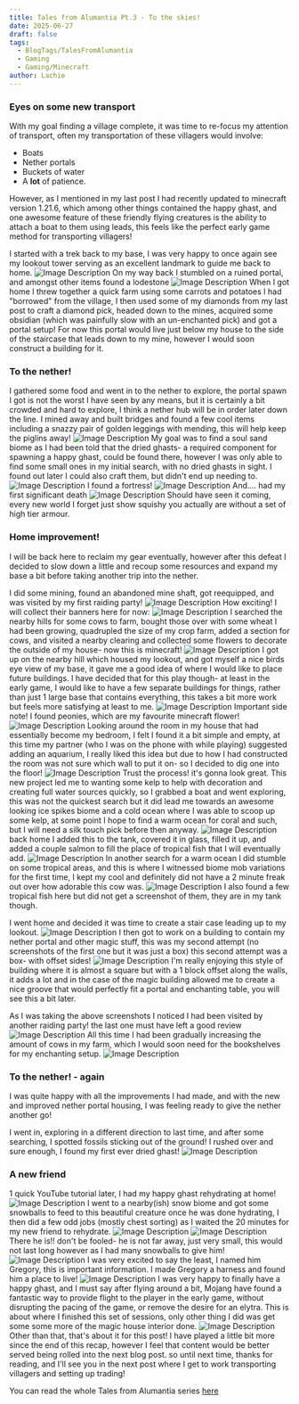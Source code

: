 ```yaml
---
title: Tales from Alumantia Pt.3 - To the skies!
date: 2025-06-27
draft: false
tags:
  - BlogTags/TalesFromAlumantia
  - Gaming
  - Gaming/Minecraft
author: Lachie
---
```

### Eyes on some new transport
With my goal finding a village complete, it was time to re-focus my attention of transport, often my transportation of these villagers would involve: 
- Boats
- Nether portals
- Buckets of water
- A **lot** of patience.

However, as I mentioned in my last post I had recently updated to minecraft version 1.21.6, which among other things contained the happy ghast, and one awesome feature of these friendly flying creatures is the ability to attach a boat to them using leads, this feels like the perfect early game method for transporting villagers!

I started with a trek back to my base, I was very happy to once again see my lookout tower serving as an excellent landmark to guide me back to home.
![Image Description](/LachiesLibrary/images/Tales%20from%20Alumantia%20Pt.3%20-%20To%20the%20skies!-20250627230624737.png)
On my way back I stumbled on a ruined portal, and amongst other items found a lodestone
![Image Description](/LachiesLibrary/images/Tales%20from%20Alumantia%20Pt.3%20-%20To%20the%20skies!.png)
When I got home I threw together a quick farm using some carrots and potatoes I had "borrowed" from the village, I then used some of my diamonds from my last post to craft a diamond pick, headed down to the mines, acquired some obsidian (which was painfully slow with an un-enchanted pick) and got a portal setup!  For now this portal would live just below my house to the side of the staircase that leads down to my mine, however I would soon construct a building for it.
### To the nether!
I gathered some food and went in to the nether to explore, the portal spawn I got is not the worst I have seen by any means, but it is certainly a bit crowded and hard to explore, I think a nether hub will be in order later down the line. I mined away and built bridges and found a few cool items including a snazzy pair of golden leggings with mending, this will help keep the piglins away!
![Image Description](/LachiesLibrary/images/Tales%20from%20Alumantia%20Pt.3%20-%20To%20the%20skies!-20250627231336850.png)
My goal was to find a soul sand biome as I had been told that the dried ghasts- a required component for spawning a happy ghast, could be found there, however I was only able to find some small ones in my initial search, with no dried ghasts in sight. I found out later I could also craft them, but didn't end up needing to.
![Image Description](/LachiesLibrary/images/Tales%20from%20Alumantia%20Pt.3%20-%20To%20the%20skies!-20250627231508772.png)
I found a fortress!
![Image Description](/LachiesLibrary/images/Tales%20from%20Alumantia%20Pt.3%20-%20To%20the%20skies!-20250627231536349.png)
And.... had my first significant death
![Image Description](/LachiesLibrary/images/Tales%20from%20Alumantia%20Pt.3%20-%20To%20the%20skies!-20250627231556160.png)
Should have seen it coming, every new world I forget just show squishy you actually are without a set of high tier armour.
### Home improvement!
I will be back here to reclaim my gear eventually, however after this defeat I decided to slow down a little and recoup some resources and expand my base a bit before taking another trip into the nether.

I did some mining, found an abandoned mine shaft, got reequipped, and was visited by my first raiding party!
![Image Description](/LachiesLibrary/images/Tales%20from%20Alumantia%20Pt.3%20-%20To%20the%20skies!-20250627231929270.png)
How exciting! I will collect their banners here for now:
![Image Description](/LachiesLibrary/images/Tales%20from%20Alumantia%20Pt.3%20-%20To%20the%20skies!-20250627231955262.png)
I searched the nearby hills for some cows to farm, bought those over with some wheat I had been growing, quadrupled the size of my crop farm, added a section for cows, and visited a nearby clearing and collected some flowers to decorate the outside of my house- now this is minecraft!
![Image Description](/LachiesLibrary/images/Tales%20from%20Alumantia%20Pt.3%20-%20To%20the%20skies!-20250627232244084.png)
I got up on the nearby hill which housed my lookout, and got myself a nice birds eye view of my base, it gave me a good idea of where I would like to place future buildings. I have decided that for this play though- at least in the early game, I would like to have a few separate buildings for things, rather than just 1 large base that contains everything, this takes a bit more work but feels more satisfying at least to me.
![Image Description](/LachiesLibrary/images/Tales%20from%20Alumantia%20Pt.3%20-%20To%20the%20skies!-20250627232444468.png)
Important side note! I found peonies, which are my favourite minecraft flower!
![Image Description](/LachiesLibrary/images/Tales%20from%20Alumantia%20Pt.3%20-%20To%20the%20skies!-20250627232541228.png)
Looking around the room in my house that had essentially become my bedroom, I felt I found it a bit simple and empty, at this time my partner (who I was on the phone with while playing) suggested adding an aquarium, I really liked this idea but due to how I had constructed the room was not sure which wall to put it on- so I decided to dig one into the floor!
![Image Description](/LachiesLibrary/images/Tales%20from%20Alumantia%20Pt.3%20-%20To%20the%20skies!-20250627232840907.png)
Trust the process! it's gonna look great. This new project led me to wanting some kelp to help with decoration and creating full water sources quickly, so I grabbed a boat and went exploring, this was not the quickest search but it did lead me towards an awesome looking ice spikes biome and a cold ocean where I was able to scoop up some kelp, at some point I hope to find a warm ocean for coral and such, but I will need a silk touch pick before then anyway.
![Image Description](/LachiesLibrary/images/Tales%20from%20Alumantia%20Pt.3%20-%20To%20the%20skies!-20250627233107228.png)
back home I added this to the tank, covered it in glass, filled it up, and added a couple salmon to fill the place of tropical fish that I will eventually add.
![Image Description](/LachiesLibrary/images/Tales%20from%20Alumantia%20Pt.3%20-%20To%20the%20skies!-20250627233204367.png)
In another search for a warm ocean I did stumble on some tropical areas, and this is where I witnessed biome mob variations for the first time, I kept my cool and definitely did not have a 2 minute freak out over how adorable this cow was.
![Image Description](/LachiesLibrary/images/Tales%20from%20Alumantia%20Pt.3%20-%20To%20the%20skies!-20250627233449210.png)
I also found a few tropical fish here but did not get a screenshot of them, they are in my tank though.

I went home and decided it was time to create a stair case leading up to my lookout.
![Image Description](/LachiesLibrary/images/Tales%20from%20Alumantia%20Pt.3%20-%20To%20the%20skies!-20250627233605560.png)
I then got to work on a building to contain my nether portal and other magic stuff, this was my second attempt (no screenshots of the first one but it was just a box) this second attempt was a box- with offset sides!
![Image Description](/LachiesLibrary/images/Tales%20from%20Alumantia%20Pt.3%20-%20To%20the%20skies!-20250627233752444.png)
I'm really enjoying this style of building where it is almost a square but with a 1 block offset along the walls, it adds a lot and in the case of the magic building allowed me to create a nice groove that would perfectly fit a portal and enchanting table, you will see this a bit later.

As I was taking the above screenshots I noticed I had been visited by another raiding party! the last one must have left a good review
![Image Description](/LachiesLibrary/images/Tales%20from%20Alumantia%20Pt.3%20-%20To%20the%20skies!-20250627234006470.png)
All this time I had been gradually increasing the amount of cows in my farm, which I would soon need for the bookshelves for my enchanting setup.
![Image Description](/LachiesLibrary/images/Tales%20from%20Alumantia%20Pt.3%20-%20To%20the%20skies!-20250627234102524.png)
### To the nether! - again
I was quite happy with all the improvements I had made, and with the new and improved nether portal housing, I was feeling ready to give the nether another go!

I went in, exploring in a different direction to last time, and after some searching, I spotted fossils sticking out of the ground! I rushed over and sure enough, I found my first ever dried ghast!
![Image Description](/LachiesLibrary/images/Tales%20from%20Alumantia%20Pt.3%20-%20To%20the%20skies!-20250627234432995.png)
### A new friend
1 quick YouTube tutorial later, I had my happy ghast rehydrating at home!
![Image Description](/LachiesLibrary/images/Tales%20from%20Alumantia%20Pt.3%20-%20To%20the%20skies!-20250627234553277.png)
I went to a nearby(ish) snow biome and got some snowballs to feed to this beautiful creature once he was done hydrating, I then did a few odd jobs (mostly chest sorting) as I waited the 20 minutes for my new friend to rehydrate.
![Image Description](/LachiesLibrary/images/Tales%20from%20Alumantia%20Pt.3%20-%20To%20the%20skies!-20250627234812816.png)
![Image Description](/LachiesLibrary/images/Tales%20from%20Alumantia%20Pt.3%20-%20To%20the%20skies!-20250627234837350.png)
There he is!! don't be fooled- he is not far away, just very small, this would not last long however as I had many snowballs to give him!
![Image Description](/LachiesLibrary/images/Tales%20from%20Alumantia%20Pt.3%20-%20To%20the%20skies!-20250627234933835.png)
I was very excited to say the least, I named him Gregory, this is important information. I made Gregory a harness and found him a place to live!
![Image Description](/LachiesLibrary/images/Tales%20from%20Alumantia%20Pt.3%20-%20To%20the%20skies!-20250627235430636.png)
I was very happy to finally have a happy ghast, and I must say after flying around a bit, Mojang have found a fantastic way to provide flight to the player in the early game, without disrupting the pacing of the game, or remove the desire for an elytra. This is about where I finished this set of sessions, only other thing I did was get some some more of the magic house interior done.
![Image Description](/LachiesLibrary/images/Tales%20from%20Alumantia%20Pt.3%20-%20To%20the%20skies!-20250627235724020.png)
Other than that, that's about it for this post! I have played a little bit more since the end of this recap, however I feel that content would be better served being rolled into the next blog post. so until next time, thanks for reading, and I'll see you in the next post where I get to work transporting villagers and setting up trading!

You can read the whole Tales from Alumantia series [here](https://pybrolachie.github.io/LachiesLibrary/tags/blogtags/talesfromalumantia/)
